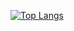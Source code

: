 [![Top Langs](https://github-readme-stats.vercel.app/api/top-langs/?username=YungBricoCoop&layout=compact&theme=synthwave)](https://github.com/anuraghazra/github-readme-stats)
